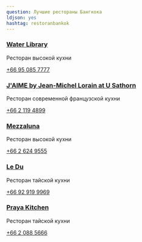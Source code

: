 ```yaml
---
question: Лучшие рестораны Бангкока
ldjson: yes
hashtag: restoranbankok
---
```


### [Water Library](https://maps.app.goo.gl/w8eLzubfT51ZrtLP7)

Ресторан высокой кухни

[+66 95 085 7777](tel:66950857777)


### [J'AIME by Jean-Michel Lorain at U Sathorn](https://maps.app.goo.gl/viVrWuZZbPGyVgHw5)

Ресторан современной французской кухни

[+66 2 119 4899](tel:6621194899)


### [Mezzaluna](https://maps.app.goo.gl/hwR2mZQhW7P1Vgx99)

Ресторан высокой кухни

[+66 2 624 9555](tel:6626249555)


### [Le Du](https://maps.app.goo.gl/EFc1q3sAyrueLP996)

Ресторан тайской кухни 

[+66 92 919 9969](tel:66929199969)

### [Praya Kitchen](https://maps.app.goo.gl/D1z5Po9qsTCm6ET67)

Ресторан тайской кухни 

[+66 2 088 5666](tel:6620885666)
